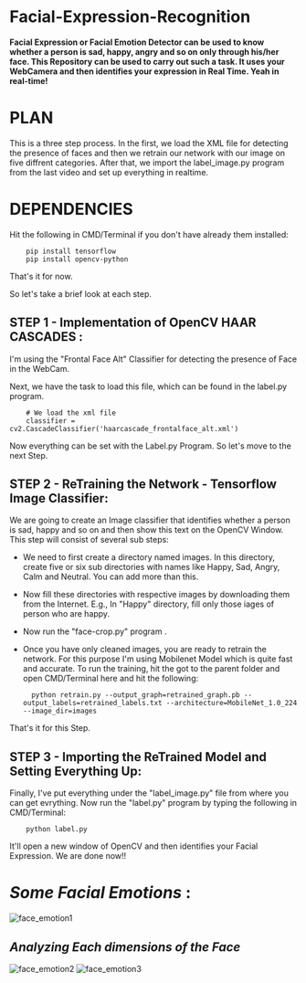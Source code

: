 # Facial-Expression-Recognition

**Facial Expression or Facial Emotion Detector can be used to know whether a person is sad, happy, angry and so on only through his/her face. This Repository can be used to carry out such a task. It uses your WebCamera and then identifies your expression in Real Time. Yeah in real-time!**

# PLAN

This is a three step process. In the first, we load the XML file for detecting the presence of faces and then we retrain our network with our image on five diffrent categories. After that, we import the label_image.py program from the last video and set up everything in realtime.

# DEPENDENCIES

Hit the following in CMD/Terminal if you don't have already them installed:

		pip install tensorflow
		pip install opencv-python
That's it for now.

So let's take a brief look at each step.

## STEP 1 - Implementation of OpenCV HAAR CASCADES :

I'm using the "Frontal Face Alt" Classifier for detecting the presence of Face in the WebCam.

Next, we have the task to load this file, which can be found in the label.py program.

		# We load the xml file
		classifier = cv2.CascadeClassifier('haarcascade_frontalface_alt.xml')
		
Now everything can be set with the Label.py Program. So let's move to the next Step.

## STEP 2 - ReTraining the Network - Tensorflow Image Classifier:

We are going to create an Image classifier that identifies whether a person is sad, happy and so on and then show this text on the OpenCV Window. This step will consist of several sub steps:

- We need to first create a directory named images. In this directory, create five or six sub directories with names like Happy, Sad, Angry, Calm and Neutral. You can add more than this.

- Now fill these directories with respective images by downloading them from the Internet. E.g., In "Happy" directory, fill only those iages of person who are happy.

- Now run the "face-crop.py" program .

- Once you have only cleaned images, you are ready to retrain the network. For this purpose I'm using Mobilenet Model which is quite fast and accurate. To run the training, hit the got to the parent folder and open CMD/Terminal here and hit the following:

        python retrain.py --output_graph=retrained_graph.pb --output_labels=retrained_labels.txt --architecture=MobileNet_1.0_224 --image_dir=images
That's it for this Step.

## STEP 3 - Importing the ReTrained Model and Setting Everything Up:

Finally, I've put everything under the "label_image.py" file from where you can get evrything. Now run the "label.py" program by typing the following in CMD/Terminal:

        python label.py
It'll open a new window of OpenCV and then identifies your Facial Expression. We are done now!!

# *Some Facial Emotions* :

![face_emotion1](https://www.psychonomic.org/resource/resmgr/featured_content/content_pictures/8.26.16emofaces.png)

## *Analyzing Each dimensions of the Face*
![face_emotion2](https://i.pinimg.com/originals/37/3c/4a/373c4a10b7185a59b33a79dce3340c74.jpg)
![face_emotion3](https://acart.com/wp-content/uploads/2017/04/facial-recognition-img2.jpg)
